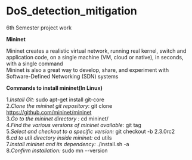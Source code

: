 # DoS_detection_mitigation
6th Semester project work

**Mininet**

Mininet creates a realistic virtual network, running real kernel, switch and application code, on a single machine (VM, cloud or native), in seconds, with a single command  
Mininet is also a great way to develop, share, and experiment with Software-Defined Networking (SDN) systems  

**Commands to install mininet(In Linux)**  

1._Install Git:_ sudo apt-get install git-core  
2._Clone the mininet git repository_: git clone https://github.com/mininet/mininet  
3._Go to the mininet directory :_ cd mininet/  
4._Find the various versions of mininet available:_ git tag  
5._Select and checkout to a specific version:_ git checkout -b 2.3.0rc2  
6._cd to util directory inside mininet:_ cd utils  
7._Install mininet and its dependency:_ ./install.sh -a  
8._Confirm installation:_ sudo mn --version  
